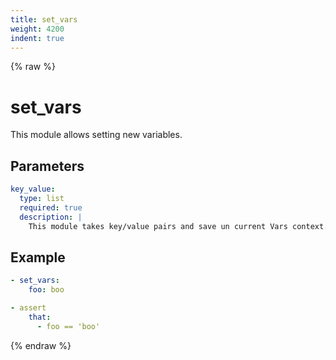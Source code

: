 ```yaml
---
title: set_vars
weight: 4200
indent: true
---
```


{% raw %}
# set_vars

This module allows setting new variables.

## Parameters

```yaml
key_value:
  type: list
  required: true
  description: |
    This module takes key/value pairs and save un current Vars context.
```

## Example

```yaml
- set_vars:
    foo: boo

- assert
    that:
      - foo == 'boo'
```
{% endraw %}